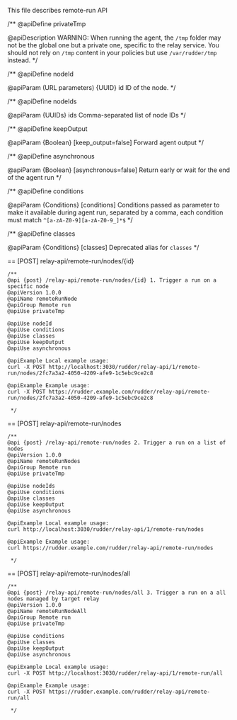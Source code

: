 This file describes remote-run API

 /**
   @apiDefine privateTmp

   @apiDescription WARNING: When running the agent, the `/tmp` folder may not be the global one
                            but a private one, specific to the relay service. You should not rely on `/tmp`
			    content in your policies but use `/var/rudder/tmp` instead.
*/


 /**
   @apiDefine nodeId

   @apiParam (URL parameters) {UUID} id ID of the node.
*/

 /**
   @apiDefine nodeIds

   @apiParam {UUIDs} ids Comma-separated list of node IDs
*/

/**
   @apiDefine keepOutput

   @apiParam {Boolean} [keep_output=false] Forward agent output
*/

/**
   @apiDefine asynchronous

   @apiParam {Boolean} [asynchronous=false] Return early or wait for the end of the agent run
*/

/**
   @apiDefine conditions

   @apiParam {Conditions} [conditions] Conditions passed as parameter to make it available during agent run, separated by a comma, each condition must match `^[a-zA-Z0-9][a-zA-Z0-9_]*$`
*/

/**
   @apiDefine classes

   @apiParam {Conditions} [classes] Deprecated alias for `classes`
*/

== [POST] relay-api/remote-run/nodes/{id}

    /**
    @api {post} /relay-api/remote-run/nodes/{id} 1. Trigger a run on a specific node
    @apiVersion 1.0.0
    @apiName remoteRunNode
    @apiGroup Remote run
    @apiUse privateTmp

    @apiUse nodeId
    @apiUse conditions
    @apiUse classes
    @apiUse keepOutput
    @apiUse asynchronous

    @apiExample Local example usage:
    curl -X POST http://localhost:3030/rudder/relay-api/1/remote-run/nodes/2fc7a3a2-4050-4209-afe9-1c5ebc9ce2c8

    @apiExample Example usage:
    curl -X POST https://rudder.example.com/rudder/relay-api/remote-run/nodes/2fc7a3a2-4050-4209-afe9-1c5ebc9ce2c8

     */

== [POST] relay-api/remote-run/nodes

    /**
    @api {post} /relay-api/remote-run/nodes 2. Trigger a run on a list of nodes
    @apiVersion 1.0.0
    @apiName remoteRunNodes
    @apiGroup Remote run
    @apiUse privateTmp

    @apiUse nodeIds
    @apiUse conditions
    @apiUse classes
    @apiUse keepOutput
    @apiUse asynchronous

    @apiExample Local example usage:
    curl http://localhost:3030/rudder/relay-api/1/remote-run/nodes

    @apiExample Example usage:
    curl https://rudder.example.com/rudder/relay-api/remote-run/nodes

     */

== [POST] relay-api/remote-run/nodes/all

    /**
    @api {post} /relay-api/remote-run/nodes/all 3. Trigger a run on a all nodes managed by target relay
    @apiVersion 1.0.0
    @apiName remoteRunNodeAll
    @apiGroup Remote run
    @apiUse privateTmp

    @apiUse conditions
    @apiUse classes
    @apiUse keepOutput
    @apiUse asynchronous

    @apiExample Local example usage:
    curl -X POST http://localhost:3030/rudder/relay-api/1/remote-run/all
  
    @apiExample Example usage:
    curl -X POST https://rudder.example.com/rudder/relay-api/remote-run/all

     */
